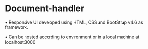 # Document-handler

• Responsive UI developed using HTML, CSS and BootStrap v4.6 as framework.
  
• Can be hosted according to environment or in a local machine at localhost:3000

